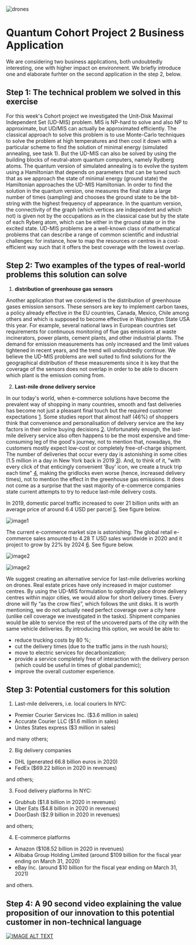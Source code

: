 ![drones](https://github.com/aidaah/CohortProject_2021/blob/main/Week2_Rydberg_Atoms/334.PNG)
# Quantum Cohort Project 2 Business Application

We are considering two business applications, both undoubtedly interesting, one with higher impact on environment. We briefly introduce one and elaborate furhter on the second application in the step 2, below.


## Step 1: The technical problem we solved in this exercise

For this week's Cohort project we investigated the Unit-Disk Maximal Independent Set (UD-MIS) problem. MIS is NP-hard to solve and also NP to approximate, but UD/MIS can actually be approximated efficiently. The classical approach to solve this problem is to use Monte-Carlo techniques to solve the problem at high temperatures and then cool it down with a particular scheme to find the solution of minimal energy (simulated annealing, see task 1). But the UD-MIS can also be solved by using the building blocks of neutral-atom quantum computers, namely Rydberg atoms. The quantum version of simulated annealing is to evolve the system using a Hamiltonian that depends on parameters that can be tuned such that as we approach the state of minimal energy (ground state) the Hamiltonian approaches the UD-MIS Hamiltonian. In order to find the solution in the quantum version, one measures the final state a large number of times (sampling) and chooses the ground state to be the bit-string with the highest frequency of appearance. In the quantum version, the connectivity of the graph (which vertices are independent and which not) is given not by the occupations as in the classical case but by the state of each Ryberg atom, which can be either in the ground state or in the excited state. UD-MIS problems are a well-known class of mathematical problems that can describe a range of common scientific and industrial challenges: for instance, how to map the resources or centres in a cost-efficient way such that it offers the best coverage with the lowest overlap.

## Step 2: Two examples of the types of real-world problems this solution can solve

1. **distribution of greenhouse gas sensors**

Another application that we considered is the distribution of greenhouse gases emission sensors. These sensors are key to implement carbon taxes, a policy already effective in the EU countries, Canada, Mexico, Chile among others and which is supposed to become effective in Washington State USA this year. 
For example, several national laws in European countries set requirements for continuous monitoring of flue gas emissions at waste incinerators, power plants, cement plants, and other industrial plants. The demand for emission measurements has only increased and the limit values tightened in recent years, and the trend will undoubtedly continue. 
We believe the UD-MIS problems are well suited to find solutions for the geographical distribution of these measurements since it is key that the coverage of the sensors does not overlap in order to be able to discern which plant is the emission coming from.

2. **Last-mile drone delivery service**

In our today's world, when e-commerce solutions have become the prevalent way of shopping in many countries, smooth and fast deliveries has become not just a pleasant final touch but the required customer expectations [1](https://www.businessinsider.com/last-mile-delivery-shipping-explained). Some studies report that almost half (46%) of shoppers think that convenience and personalisation of delivery service are the key factors in their online buying decisions [2](https://internetretailing.net/themes/themes/customers-want-more-convenient-delivery-options-study-15924). 
Unfortunately enough, the last-mile delivery service also often happens to be the most expensive and time-consuming leg of the good's journey, not to mention that, nowadays, the customers mostly expect low-cost or completely free-of-charge shipment. 
The number of deliveries that occur every day is astonishing in some cities (1.5 million in a day in New York back in 2019 [3](https://www.nytimes.com/2019/10/27/nyregion/nyc-amazon-delivery.html)). And, to think of it, "with every click of that enticingly convenient 'Buy' icon, we create a truck trip each time" [4](https://time.com/5481981/online-shopping-amazon-free-shipping-traffic-jams/), making the gridlocks even worse (hence, increased delivery times), not to mention the effect in the greenhouse gas emissions.
It does not come as a surprise that the vast majority of e-commerce companies state current attempts to try to reduce last-mile delivery costs.

In 2019, domestic parcel traffic increased to over 21 billion units with an average price of around 6.4 USD per parcel [5](https://www.statista.com/statistics/737418/parcel-traffic-worldwide-by-sector/). See figure below.

![image1](https://github.com/aidaah/CohortProject_2021/blob/main/Week2_Rydberg_Atoms/Slide2.JPG)

The current e-commerce market size is astonishing. The global retail e-commerce sales amounted to 4.28 T USD sales worldwide in 2020 and it project to grow by 22%  by 2024 [6](https://www.statista.com/statistics/379046/worldwide-retail-e-commerce-sales/). See figure below.

![image2](https://github.com/aidaah/CohortProject_2021/blob/main/Week2_Rydberg_Atoms/Slide3.JPG)

![image2](https://github.com/aidaah/CohortProject_2021/blob/main/Week2_Rydberg_Atoms/Slide4.JPG)


We suggest creating an alternative service for last-mile deliveries working on drones. Real estate prices have only increased in major customer centres. By using the UD-MIS formulation to optimally place drone delivery centres within major cities, we would allow for short delivery times. Every drone will fly “as the crow flies”, which follows the unit disks. It is worth mentioning, we do not actually need perfect coverage over a city here (unlike cell coverage we investigated in the tasks). Shipment companies would be able to service the rest of the uncovered parts of the city with the same vehicle deliveries.
By introducing this option, we would be able to:
- reduce trucking costs by 80 %;
- cut the delivery times (due to the traffic jams in the rush hours);
- move to electric services for decarbonization;
- provide a service completely free of interaction with the delivery person (which could be useful in times of global pandemic);
- improve the overall customer experience.


## Step 3: Potential customers for this solution

1.   Last-mile deliverers, i.e. local couriers
In NYC:
  - Premier Courier Services Inc. (\$3.6 million in sales)
  - Accurate Courier LLC (\$1.6 million in sales)
  - Unites States express (\$3 million in sales)

  and many others;
  
2.   Big delivery companies
  - DHL (generated 66.8 billion euros in 2020)
  - FedEx (\$69.22 billion in 2020 in revenues)

  and others;
  
3.   Food delivery platforms
In NYC:
  - Grubhub (\$1.8 billion in 2020 in revenues)
  - Uber Eats (\$4.8 billion in 2020 in revenues)
  - DoorDash (\$2.9 billion in 2020 in revenues)

  and others;
  
4.   E-commerce platforms
  - Amazon (\$108.52 billion in 2020 in revenues)
  - Alibaba Group Holding Limited (around \$109 billion  for the fiscal year ending on March 31, 2020)
  - eBay Inc.  (around \$10 billion  for the fiscal year ending on March 31, 2021)

  and others.


## Step 4: A 90 second video explaining the value proposition of our innovation to this potential customer in non-technical language

[![IMAGE ALT TEXT](http://img.youtube.com/vi/mY33muTBi9E/0.jpg)](https://www.youtube.com/watch?v=mY33muTBi9E "Video Title")

